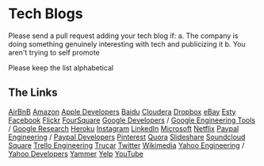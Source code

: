 Tech Blogs
==========

Please send a pull request adding your tech blog if:
a. The company is doing something genuinely interesting with tech and publicizing it
b. You aren't trying to self promote

Please keep the list alphabetical

The Links
---------

[AirBnB](http://nerds.airbnb.com)
[Amazon](https://aws.amazon.com/blogs/aws)
[Apple Developers](https://developer.apple.com)
[Baidu](http://usa.baidu.com/category/baidutechblog)
[Cloudera](http://blog.cloudera.com/blog)
[Dropbox](https://blogs.dropbox.com/tech)
[eBay](http://www.ebaytechblog.com)
[Esty](https://codeascraft.com)
[Facebook](https://code.facebook.com/posts)
[Flickr](http://code.flickr.net)
[FourSquare](http://engineering.foursquare.com)
[Google Developers](http://googledevelopers.blogspot.com) / [Google Engineering Tools](http://google-engtools.blogspot.com) /  [Google Research](http://googleresearch.blogspot.com)
[Heroku](http://engineering.heroku.com)
[Instagram](http://instagram-engineering.tumblr.com)
[LinkedIn](https://engineering.linkedin.com)
[Microsoft](http://microsoftengineering.com)
[Netflix](http://techblog.netflix.com)
[Paypal Engineering](https://www.paypal-engineering.com) / [Paypal Developers](https://devblog.paypal.com)
[Pinterest](http://engineering.pinterest.com)
[Quora](http://engineering.quora.com)
[Slideshare](http://engineering.slideshare.net)
[Soundcloud](https://developers.soundcloud.com/blog)
[Square](https://corner.squareup.com)
[Trello Engineering](https://trello.engineering)
[Trucar](http://www.drivenbycode.com)
[Twitter](https://engineering.twitter.com)
[Wikimedia](https://blog.wikimedia.org/c/technology)
[Yahoo Engineering](http://yahooeng.tumblr.com) / [Yahoo Developers](http://yahoodevelopers.tumblr.com)
[Yammer](http://eng.yammer.com/blog)
[Yelp](http://engineeringblog.yelp.com)
[YouTube](http://youtube-eng.blogspot.com)
